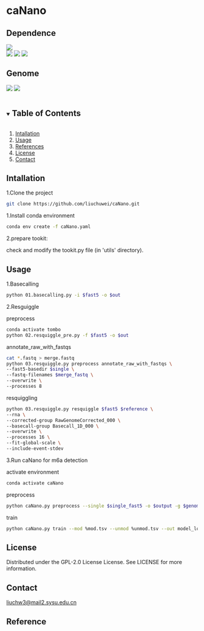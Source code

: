 # caNano
## Dependence
![](https://img.shields.io/badge/software-version-blue)  
[![](https://img.shields.io/badge/Guppy-v6.5.7-green)](https://community.nanoporetech.com/downloads)
[![](https://img.shields.io/badge/Minimap2-v2.24-green)](https://github.com/lh3/minimap2)
[![](https://img.shields.io/badge/samtools-v1.1.7-green)](https://github.com/samtools/samtools)  


## Genome
[![](https://img.shields.io/badge/mm39-orange)](https://hgdownload.soe.ucsc.edu/goldenPath/mm39/bigZips/)
[![](https://img.shields.io/badge/hg38-green)](https://hgdownload.soe.ucsc.edu/goldenPath/hg38/bigZips/)


<!-- TABLE OF CONTENTS -->
<details open="open">
  <summary><h2 style="display: inline-block">Table of Contents</h2></summary>
  <ol>
    <li>
      <a href="#Intallation">Intallation</a>
    </li>
    <li><a href="#Usage">Usage</a></li>
    <li><a href="#References">References</a></li>
    <li><a href="#license">License</a></li>
    <li><a href="#Contact">Contact</a></li>
  </ol>
</details>

## Intallation
1.Clone the project
   ```sh
   git clone https://github.com/liuchuwei/caNano.git
   ```
1.Install conda environment
   ```sh
   conda env create -f caNano.yaml
   ```
2.prepare tookit: 

check and modify the tookit.py file (in 'utils' directory).
    
## Usage
1.Basecalling
   ```sh
   python 01.basecalling.py -i $fast5 -o $out
   ```
2.Resguiggle

preprocess

   ```sh
   conda activate tombo
   python 02.resquiggle_pre.py -f $fast5 -o $out
   ```
annotate_raw_with_fastqs

   ```sh
   cat *.fastq > merge.fastq
   python 03.resquiggle.py preprocess annotate_raw_with_fastqs \
--fast5-basedir $single \
--fastq-filenames $merge_fastq \
--overwrite \
--processes 8
   ```
resquiggling
   ```sh
python 03.resquiggle.py resquiggle $fast5 $reference \
--rna \
--corrected-group RawGenomeCorrected_000 \
--basecall-group Basecall_1D_000 \
--overwrite \
--processes 16 \
--fit-global-scale \
--include-event-stdev
   ```
3.Run caNano for m6a detection

activate environment
   ```sh
   conda activate caNano
   ```

preprocess
   ```sh
   python caNano.py preprocess --single $single_fast5 -o $output -g $genome.fa -r $transcript.fa -i $gene2transcripts.txt -b $bam
   ```

train
   ```sh
   python caNano.py train --mod %mod.tsv --unmod %unmod.tsv --out model_log/curlcake
   ```

## License
Distributed under the GPL-2.0 License License. See LICENSE for more information.

## Contact
liuchw3@mail2.sysu.edu.cn

## Reference

